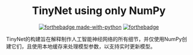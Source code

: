 <div align='center'>
<h1> TinyNet using only NumPy </h1>
</div>

<div align='center'>
   
[![forthebadge made-with-python](http://ForTheBadge.com/images/badges/made-with-python.svg)](https://www.python.org/)
[![forthebadge](https://forthebadge.com/images/badges/built-with-love.svg)](https://forthebadge.com)
</div>

TinyNet的构建旨在解释制作人工智能神经网络的所有细节，并仅使用NumPy创建它们，且使用本地缓存来处理模型参数，以支持实时更新模型。
